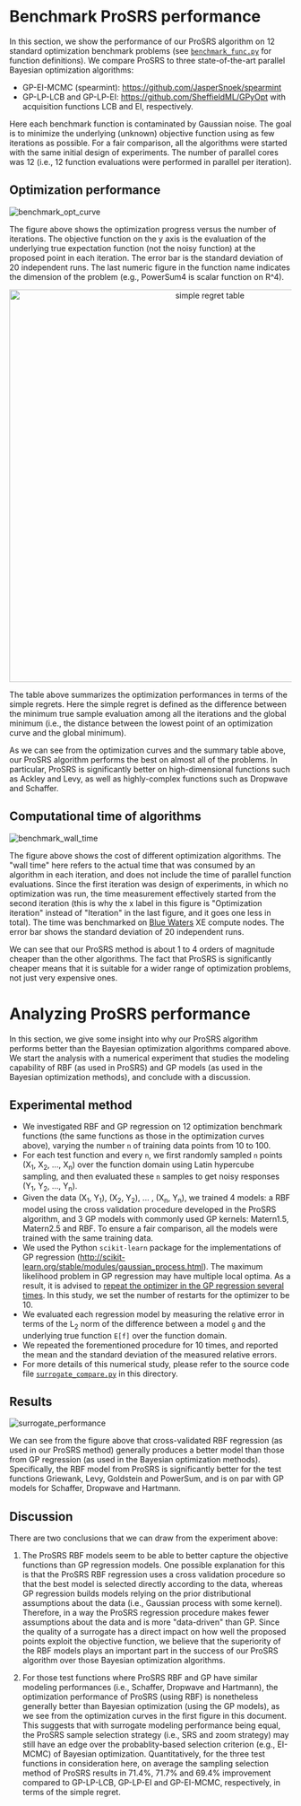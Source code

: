 # Benchmark ProSRS performance
In this section, we show the performance of our ProSRS algorithm on 12 standard optimization benchmark problems (see [``benchmark_func.py``](benchmark_func.py) for function definitions). We compare ProSRS to three state-of-the-art parallel Bayesian optimization algorithms:

- GP-EI-MCMC (spearmint): https://github.com/JasperSnoek/spearmint
- GP-LP-LCB and GP-LP-EI: https://github.com/SheffieldML/GPyOpt with acquisition functions LCB and EI, respectively.

Here each benchmark function is contaminated by Gaussian noise. The goal is to minimize the underlying (unknown) objective function using as few iterations as possible. For a fair comparison, all the algorithms were started with the same initial design of experiments. The number of parallel cores was 12 (i.e., 12 function evaluations were performed in parallel per iteration).

## Optimization performance

![benchmark_opt_curve](https://user-images.githubusercontent.com/8780593/43497055-0b91aee8-9506-11e8-9b44-7a69bce9011b.png)

The figure above shows the optimization progress versus the number of iterations. The objective function on the y axis is the evaluation of the underlying true expectation function (not the noisy function) at the proposed point in each iteration. The error bar is the standard deviation of 20 independent runs. The last numeric figure in the function name indicates the dimension of the problem (e.g., PowerSum4 is scalar function on R^4).

<p align="center">
<img width="700" alt="simple regret table" src="https://user-images.githubusercontent.com/8780593/43497277-fa2d3608-9506-11e8-933c-fd6a9dbf49b0.png">
</p>

The table above summarizes the optimization performances in terms of the simple regrets. Here the simple regret is defined as the difference between the minimum true sample evaluation among all the iterations and the global minimum (i.e., the distance between the lowest point of an optimization curve and the global minimum).

As we can see from the optimization curves and the summary table above, our ProSRS algorithm performs the best on almost all of the problems. In particular, ProSRS is significantly better on high-dimensional functions such as Ackley and Levy, as well as highly-complex functions such as Dropwave and Schaffer.

## Computational time of algorithms

![benchmark_wall_time](https://user-images.githubusercontent.com/8780593/43497271-f223927c-9506-11e8-92f6-710d63246c17.png)

The figure above shows the cost of different optimization algorithms. The "wall time" here refers to the actual time that was consumed by an algorithm in each iteration, and does not include the time of parallel function evaluations. Since the first iteration was design of experiments, in which no optimization was run, the time measurement effectively started from the second iteration (this is why the x label in this figure is "Optimization iteration" instead of "Iteration" in the last figure, and it goes one less in total). The time was benchmarked on [Blue Waters](https://bluewaters.ncsa.illinois.edu) XE compute nodes. The error bar shows the standard deviation of 20 independent runs.

We can see that our ProSRS method is about 1 to 4 orders of magnitude cheaper than the other algorithms. The fact that ProSRS is significantly cheaper means that it is suitable for a wider range of optimization problems, not just very expensive ones. 

# Analyzing ProSRS performance

In this section, we give some insight into why our ProSRS algorithm performs better than the Bayesian optimization algorithms compared above. We start the analysis with a numerical experiment that studies the modeling capability of RBF (as used in ProSRS) and GP models (as used in the Bayesian optimization methods), and conclude with a discussion.

## Experimental method

- We investigated RBF and GP regression on 12 optimization benchmark functions (the same functions as those in the optimization curves above), varying the number ``n`` of training data points from 10 to 100.
- For each test function and every ``n``, we first randomly sampled ``n`` points (X<sub>1</sub>, X<sub>2</sub>, ..., X<sub>n</sub>) over the function domain using Latin hypercube sampling, and then evaluated these ``n`` samples to get noisy responses (Y<sub>1</sub>, Y<sub>2</sub>, ..., Y<sub>n</sub>).
- Given the data (X<sub>1</sub>, Y<sub>1</sub>), (X<sub>2</sub>, Y<sub>2</sub>), ... , (X<sub>n</sub>, Y<sub>n</sub>), we trained 4 models: a RBF model using the cross validation procedure developed in the ProSRS algorithm, and 3 GP models with commonly used GP kernels: Matern1.5, Matern2.5 and RBF. To ensure a fair comparison, all the models were trained with the same training data.
- We used the Python ``scikit-learn`` package for the implementations of GP regression (http://scikit-learn.org/stable/modules/gaussian_process.html). The maximum likelihood problem in GP regression may have multiple local optima. As a result, it is advised to [repeat the optimizer in the GP regression several times](http://scikit-learn.org/stable/auto_examples/gaussian_process/plot_gpr_noisy.html). In this study, we set the number of restarts for the optimizer to be 10.
- We evaluated each regression model by measuring the relative error in terms of the L<sub>2</sub> norm of the difference between a model ``g`` and the underlying true function ``E[f]`` over the function domain.
- We repeated the forementioned procedure for 10 times, and reported the mean and the standard deviation of the measured relative errors.
- For more details of this numerical study, please refer to the source code file [``surrogate_compare.py``](surrogate_compare.py) in this directory.

## Results

![surrogate_performance](https://user-images.githubusercontent.com/8780593/43497287-ff4f588c-9506-11e8-8bbc-86d46b528bbb.png)

We can see from the figure above that cross-validated RBF regression (as used in our ProSRS method) generally produces a better model than those from GP regression (as used in the Bayesian optimization methods). Specifically, the RBF model from ProSRS is significantly better for the test functions Griewank, Levy, Goldstein and PowerSum, and is on par with GP models for Schaffer, Dropwave and Hartmann.

## Discussion

There are two conclusions that we can draw from the experiment above:

1. The ProSRS RBF models seem to be able to better capture the objective functions than GP regression models. One possible explanation for this is that the ProSRS RBF regression uses a cross validation procedure so that the best model is selected directly according to the data, whereas GP regression builds models relying on the prior distributional assumptions about the data (i.e., Gaussian process with some kernel). Therefore, in a way the ProSRS regression procedure makes fewer assumptions about the data and is more "data-driven" than GP. Since the quality of a surrogate has a direct impact on how well the proposed points exploit the objective function, we believe that the superiority of the RBF models plays an important part in the success of our ProSRS algorithm over those Bayesian optimization algorithms.

2. For those test functions where ProSRS RBF and GP have similar modeling performances (i.e., Schaffer, Dropwave and Hartmann), the optimization performance of ProSRS (using RBF) is nonetheless generally better than Bayesian optimization (using the GP models), as we see from the optimization curves in the first figure in this document. This suggests that with surrogate modeling performance being equal, the ProSRS sample selection strategy (i.e., SRS and zoom strategy) may still have an edge over the probablity-based selection criterion (e.g., EI-MCMC) of Bayesian optimization. Quantitatively, for the three test functions in consideration here, on average the sampling selection method of ProSRS results in 71.4%, 71.7% and 69.4% improvement compared to GP-LP-LCB, GP-LP-EI and GP-EI-MCMC, respectively, in terms of the simple regret.
